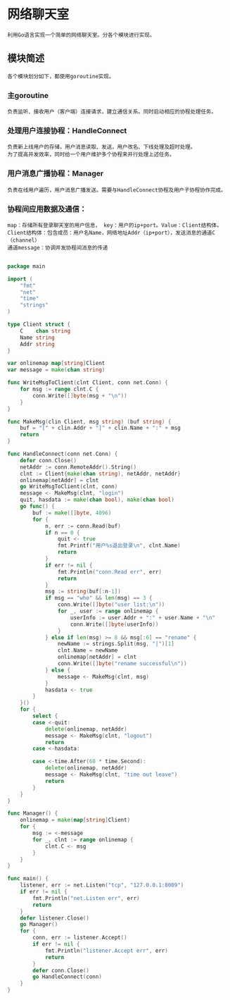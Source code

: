 # 网络聊天室
    
    利用Go语言实现一个简单的网络聊天室。分各个模块进行实现。                          

## 模块简述
    各个模块划分如下，都使用goroutine实现。

### 主goroutine
    负责监听、接收用户（客户端）连接请求，建立通信关系。同时启动相应的协程处理任务。

### 处理用户连接协程：HandleConnect
    负责新上线用户的存储，用户消息读取、发送，用户改名、下线处理及超时处理。
    为了提高并发效率，同时给一个用户维护多个协程来并行处理上述任务。

### 用户消息广播协程：Manager
    负责在线用户遍历，用户消息广播发送。需要与HandleConnect协程及用户子协程协作完成。

### 协程间应用数据及通信：
    map：存储所有登录聊天室的用户信息， key：用户的ip+port。Value：Client结构体。
    Client结构体：包含成员：用户名Name，网络地址Addr（ip+port），发送消息的通道C（channel）
    通道message：协调并发协程间消息的传递

```go

package main

import (
    "fmt"
    "net"
    "time"
    "strings"
)

type Client struct {
    C    chan string
    Name string
    Addr string
}

var onlinemap map[string]Client
var message = make(chan string)

func WriteMsgToClient(clnt Client, conn net.Conn) {
    for msg := range clnt.C {
        conn.Write([]byte(msg + "\n"))
    }
}

func MakeMsg(clin Client, msg string) (buf string) {
    buf = "[" + clin.Addr + "]" + clin.Name + ":" + msg
    return
}

func HandleConnect(conn net.Conn) {
    defer conn.Close()
    netAddr := conn.RemoteAddr().String()
    clnt := Client{make(chan string), netAddr, netAddr}
    onlinemap[netAddr] = clnt
    go WriteMsgToClient(clnt, conn)
    message <- MakeMsg(clnt, "login")
    quit, hasdata := make(chan bool), make(chan bool)
    go func() {
        buf := make([]byte, 4096)
        for {
            n, err := conn.Read(buf)
            if n == 0 {
                quit <- true
                fmt.Printf("用户%s退出登录\n", clnt.Name)
                return
            }
            if err != nil {
                fmt.Println("conn.Read err", err)
                return
            }
            msg := string(buf[:n-1])
            if msg == "who" && len(msg) == 3 {
                conn.Write([]byte("user list:\n"))
                for _, user := range onlinemap {
                    userInfo := user.Addr + ":" + user.Name + "\n"
                    conn.Write([]byte(userInfo))
                }
            } else if len(msg) >= 8 && msg[:6] == "rename" {
                newName := strings.Split(msg, "|")[1]
                clnt.Name = newName
                onlinemap[netAddr] = clnt
                conn.Write([]byte("rename successful\n"))
            } else {
                message <- MakeMsg(clnt, msg)
            }
            hasdata <- true
        }
    }()
    for {
        select {
        case <-quit:
            delete(onlinemap, netAddr)
            message <- MakeMsg(clnt, "logout")
            return
        case <-hasdata:

        case <-time.After(60 * time.Second):
            delete(onlinemap, netAddr)
            message <- MakeMsg(clnt, "time out leave")
            return
        }
    }
}

func Manager() {
    onlinemap = make(map[string]Client)
    for {
        msg := <-message
        for _, clnt := range onlinemap {
            clnt.C <- msg
        }
    }
}

func main() {
    listener, err := net.Listen("tcp", "127.0.0.1:8009")
    if err != nil {
        fmt.Println("net.Listen err", err)
        return
    }
    defer listener.Close()
    go Manager()
    for {
        conn, err := listener.Accept()
        if err != nil {
            fmt.Println("listener.Accept err", err)
            return
        }
        defer conn.Close()
        go HandleConnect(conn)
    }
}

```
